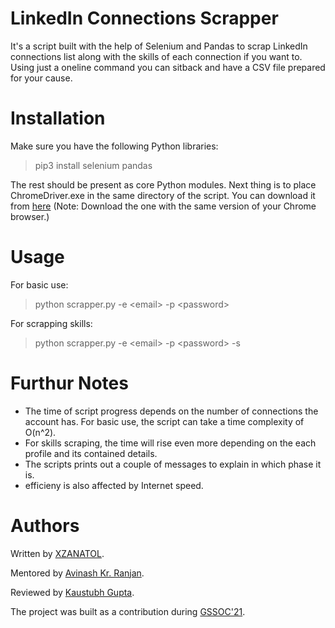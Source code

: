 # LinkedIn Connections Scrapper

It's a script built with the help of Selenium and Pandas to scrap LinkedIn connections list along with the skills of each connection if you want to. Using just a oneline command you can sitback and have a CSV file prepared for your cause.

# Installation

Make sure you have the following Python libraries:
> pip3 install selenium pandas

The rest should be present as core Python modules.
Next thing is to place ChromeDriver.exe in the same directory of the script. You can download it from [here](https://sites.google.com/a/chromium.org/chromedriver/downloads)
(Note: Download the one with the same version of your Chrome browser.)

# Usage

For basic use:
> python scrapper.py -e \<email\> -p \<password\>

For scrapping skills:
> python scrapper.py -e \<email\> -p \<password\> -s

# Furthur Notes

- The time of script progress depends on the number of connections the account has. For basic use, the script can take a time complexity of O(n^2).
- For skills scraping, the time will rise even more depending on the each profile and its contained details.
- The scripts prints out a couple of messages to explain in which phase it is.
- efficieny is also affected by Internet speed.

# Authors

Written by [XZANATOL](https://www.github.com/XZANATOL).

Mentored by [Avinash Kr. Ranjan](https://github.com/avinashkranjan).

Reviewed by [Kaustubh Gupta](https://github.com/kaustubhgupta).

The project was built as a contribution during [GSSOC'21](https://gssoc.girlscript.tech/).

